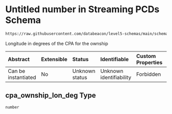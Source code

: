 # Untitled number in Streaming PCDs Schema

```txt
https://raw.githubusercontent.com/databeacon/level5-schemas/main/schemas/streaming/pcds.schema.json#/properties/cpa_ownship_lon_deg
```

Longitude in degrees of the CPA for the ownship

| Abstract            | Extensible | Status         | Identifiable            | Custom Properties | Additional Properties | Access Restrictions | Defined In                                                                        |
| :------------------ | :--------- | :------------- | :---------------------- | :---------------- | :-------------------- | :------------------ | :-------------------------------------------------------------------------------- |
| Can be instantiated | No         | Unknown status | Unknown identifiability | Forbidden         | Allowed               | none                | [pcds.schema.json\*](../../out/streaming/pcds.schema.json "open original schema") |

## cpa\_ownship\_lon\_deg Type

`number`
